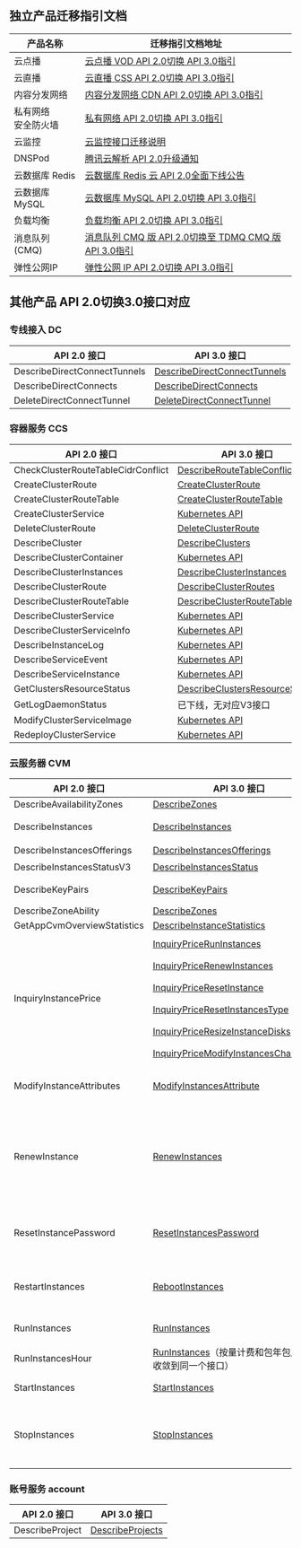 ## 独立产品迁移指引文档

<table>
<thead>
  <tr>
    <th>产品名称</th>
    <th>迁移指引文档地址</th>
  </tr>
</thead>
<tbody>
  <tr>
    <td>云点播</td>
    <td><a href="https://cloud.tencent.com/document/product/266/80469">云点播 VOD API 2.0切换 API 3.0指引</a></td>
  </tr>
  <tr>
    <td>云直播</td>
    <td><a href="https://cloud.tencent.com/document/product/267/82004#list">云直播 CSS API 2.0切换 API 3.0指引</a></td>
  </tr>
  <tr>
    <td>内容分发网络</td>
    <td><a href="https://cloud.tencent.com/document/api/228/80982">内容分发网络 CDN API 2.0切换 API 3.0指引</a></td>
  </tr>
  <tr>
    <td>私有网络<br>安全防火墙</td>
    <td><a href="https://cloud.tencent.com/document/product/215/81827">私有网络 API 2.0切换 API 3.0指引</a></td>
  </tr>
  <tr>
    <td>云监控</td>
    <td><a href="https://cloud.tencent.com/document/product/248/81039">云监控接口迁移说明</a></td>
  </tr>
  <tr>
    <td>DNSPod</td>
    <td><a href="https://docs.dnspod.cn/notices/api-2-upgrade/">腾讯云解析 API 2.0升级通知</a></td>
  </tr>
  <tr>
    <td>云数据库 Redis</td>
    <td><a href="https://cloud.tencent.com/document/product/239/83200">云数据库 Redis 云 API 2.0全面下线公告</a></td>
  </tr>
  <tr>
    <td>云数据库 MySQL</td>
    <td><a href="https://cloud.tencent.com/document/product/236/82663">云数据库 MySQL API 2.0切换 API 3.0指引</a></td>
  </tr>
  <tr>
    <td>负载均衡</td>
    <td><a href="https://cloud.tencent.com/document/product/214/82364">负载均衡 API 2.0切换 API 3.0指引</a></td>
  </tr>
  <tr>
    <td>消息队列(CMQ)</td>
    <td><a href="https://cloud.tencent.com/document/product/1496/83970">消息队列 CMQ 版 API 2.0切换至 TDMQ CMQ 版 API 3.0指引</a></td>
  </tr>
  <tr>
    <td>弹性公网IP</td>
    <td><a href="https://cloud.tencent.com/document/product/1199/83744?from_wecom=1">弹性公网 IP API 2.0切换 API 3.0指引</a></td>
  </tr>
</tbody>
</table>



## 其他产品 API 2.0切换3.0接口对应
### 专线接入 DC
| API 2.0 接口                 | API 3.0 接口                 |
|------------------------------|------------------------------|
| DescribeDirectConnectTunnels | [DescribeDirectConnectTunnels](https://cloud.tencent.com/document/product/216/19819) |
| DescribeDirectConnects       | [DescribeDirectConnects](https://cloud.tencent.com/document/product/216/34826)       |
| DeleteDirectConnectTunnel    | [DeleteDirectConnectTunnel](https://cloud.tencent.com/document/product/216/19820)    |

### 容器服务 CCS
<table>
<thead>
  <tr>
    <th>API 2.0 接口</th>
    <th>API 3.0 接口</th>
  </tr>
</thead>
<tbody>
  <tr>
    <td>CheckClusterRouteTableCidrConflict</td>
    <td><a href="https://cloud.tencent.com/document/api/457/37180">DescribeRouteTableConflicts</a></td>
  </tr>
  <tr>
    <td>CreateClusterRoute</td>
    <td><a href="https://cloud.tencent.com/document/api/457/37186">CreateClusterRoute</a></td>
  </tr>
  <tr>
    <td>CreateClusterRouteTable</td>
    <td><a href="https://cloud.tencent.com/document/api/457/37185">CreateClusterRouteTable</a></td>
  </tr>
  <tr>
    <td>CreateClusterService</td>
    <td><a href="https://cloud.tencent.com/document/product/457/46276">Kubernetes API</a></td>
  </tr>
  <tr>
    <td>DeleteClusterRoute</td>
    <td><a href="https://cloud.tencent.com/document/api/457/37184">DeleteClusterRoute</a></td>
  </tr>
  <tr>
    <td>DescribeCluster</td>
    <td><a href="https://cloud.tencent.com/document/api/457/31862">DescribeClusters</a></td>
  </tr>
  <tr>
    <td>DescribeClusterContainer</td>
    <td><a href="https://cloud.tencent.com/document/product/457/46276">Kubernetes API</a></td>
  </tr>
  <tr>
    <td>DescribeClusterInstances</td>
    <td><a href="https://cloud.tencent.com/document/api/457/31863">DescribeClusterInstances</a></td>
  </tr>
  <tr>
    <td>DescribeClusterRoute</td>
    <td><a href="https://cloud.tencent.com/document/api/457/37181">DescribeClusterRoutes</a></td>
  </tr>
  <tr>
    <td>DescribeClusterRouteTable</td>
    <td><a href="https://cloud.tencent.com/document/api/457/37182">DescribeClusterRouteTables</a></td>
  </tr>
  <tr>
    <td>DescribeClusterService</td>
    <td><a href="https://cloud.tencent.com/document/product/457/46276">Kubernetes API</a></td>
  </tr>
  <tr>
    <td>DescribeClusterServiceInfo</td>
    <td><a href="https://cloud.tencent.com/document/product/457/46276">Kubernetes API</a></td>
  </tr>
  <tr>
    <td>DescribeInstanceLog</td>
    <td><a href="https://cloud.tencent.com/document/product/457/46276">Kubernetes API</a></td>
  </tr>
  <tr>
    <td>DescribeServiceEvent</td>
    <td><a href="https://cloud.tencent.com/document/product/457/46276">Kubernetes API</a></td>
  </tr>
  <tr>
    <td>DescribeServiceInstance</td>
    <td><a href="https://cloud.tencent.com/document/product/457/46276">Kubernetes API</a></td>
  </tr>
  <tr>
    <td>GetClustersResourceStatus</td>
    <td><a href="https://tcloud4api.woa.com/document/product/457/86325?!preview&!document=1">DescribeClustersResourceStatus</a></td>
  </tr>
  <tr>
    <td>GetLogDaemonStatus</td>
    <td>已下线，无对应V3接口</td>
  </tr>
  <tr>
    <td>ModifyClusterServiceImage</td>
    <td><a href="https://cloud.tencent.com/document/product/457/46276">Kubernetes API</a></td>
  </tr>
  <tr>
    <td>RedeployClusterService</td>
    <td><a href="https://cloud.tencent.com/document/product/457/46276">Kubernetes API</a></td>
  </tr>
</tbody>
</table>


### 云服务器 CVM
<table>
<thead>
  <tr>
    <th>API 2.0 接口</th>
    <th>API 3.0 接口</th>
    <th>说明</th>
  </tr>
</thead>
<tbody>
  <tr>
    <td>DescribeAvailabilityZones</td>
    <td><a href="https://cloud.tencent.com/document/product/213/15707">DescribeZones</a></td>
    <td>-</td>
  </tr>
  <tr>
    <td>DescribeInstances</td>
    <td><a href="https://cloud.tencent.com/document/product/213/15728">DescribeInstances</a></td>
    <td>1. uuid 转化为 InstanceIds<br>2. 其他过滤条件放到 Filters 中维护</td>
  </tr>
  <tr>
    <td>DescribeInstancesOfferings</td>
    <td><a href="https://tcloud4api.woa.com/document/product/213/70236?!preview&!document=1">DescribeInstancesOfferings</a></td>
    <td>直接替代</td>
  </tr>
  <tr>
    <td>DescribeInstancesStatusV3</td>
    <td><a href="https://cloud.tencent.com/document/product/213/15738">DescribeInstancesStatus</a></td>
    <td>直接替代</td>
  </tr>
  <tr>
    <td>DescribeKeyPairs</td>
    <td><a href="https://cloud.tencent.com/document/product/213/15699">DescribeKeyPairs</a></td>
    <td>keyIds -&gt; KeyIds<br>不再支持 keyName 过滤</td>
  </tr>
  <tr>
    <td>DescribeZoneAbility</td>
    <td><a href="https://cloud.tencent.com/document/product/213/15707">DescribeZones</a></td>
    <td>-</td>
  </tr>
  <tr>
    <td>GetAppCvmOverviewStatistics</td>
    <td><a href="https://tcloud4api.woa.com/document/product/213/61204?!preview&!document=1">DescribeInstanceStatistics</a></td>
    <td>-</td>
  </tr>
  <tr>
    <td rowspan="6">InquiryInstancePrice</td>
    <td><a href="https://cloud.tencent.com/document/api/213/15726">InquiryPriceRunInstances</a></td>
    <td rowspan="6">不同询价场景使用不同的新接口替代<br>创建 -&gt; InquiryPriceRunInstances<br>续费 -&gt; InquiryPriceRenewInstances<br>重装 -&gt; InquiryPriceResetInstance<br>配置系统升级 -&gt; InquiryPriceResetInstancesType<br>扩容实例磁盘 -&gt; InquiryPriceResizeInstanceDisks<br>调整实例计费模式 -&gt; InquiryPriceModifyInstancesChargeType</td>
  </tr>
  <tr>
    <td><a href="https://cloud.tencent.com/document/api/213/15725">InquiryPriceRenewInstances</a></td>
  </tr>
  <tr>
    <td><a href="https://cloud.tencent.com/document/api/213/15747">InquiryPriceResetInstance</a></td>
  </tr>
  <tr>
    <td><a href="https://cloud.tencent.com/document/api/213/15733">InquiryPriceResetInstancesType</a></td>
  </tr>
  <tr>
    <td><a href="https://cloud.tencent.com/document/api/213/15751">InquiryPriceResizeInstanceDisks</a></td>
  </tr>
  <tr>
    <td><a href="https://cloud.tencent.com/document/api/213/17965">InquiryPriceModifyInstancesChargeType</a></td>
  </tr>
  <tr>
    <td>ModifyInstanceAttributes</td>
    <td><a href="https://cloud.tencent.com/document/api/213/15739">ModifyInstancesAttribute</a></td>
    <td>1. ipList, uuidList 新接口不再支持，需要转化为 InstanceIds<br>2. alias 在新接口中是 InstanceName</td>
  </tr>
  <tr>
    <td>RenewInstance</td>
    <td><a href="https://cloud.tencent.com/document/api/213/15740">RenewInstances</a></td>
    <td>goodsDetail 中的信息需要提取到外层<br>1. uuid 转化为 InstanceIds<br>2. 新接口使用 InstanceChargePrepaid 传入预付费的相关信息，包括 Period（代替 timeSpan)，TimeUnit（支持按天/月两种模式）<br>3. purchaseSource 不再需要传入</td>
  </tr>
  <tr>
    <td>ResetInstancePassword</td>
    <td><a href="https://cloud.tencent.com/document/api/213/15736">ResetInstancesPassword</a></td>
    <td>1. uuidList 新接口不再支持，需要转化为 InstanceIds<br>2. password 转化为 Password<br>3. hardPowerOffFlag 转化为 ForceStop</td>
  </tr>
  <tr>
    <td>RestartInstances</td>
    <td><a href="https://cloud.tencent.com/document/api/213/15742">RebootInstances</a></td>
    <td>1. uuidList 新接口不再支持，需要转化为 InstanceIds<br>2. softPowerOffFlag/hardPowerOffFlag 转化为 ForceReboot</td>
  </tr>
  <tr>
    <td>RunInstances</td>
    <td><a href="https://cloud.tencent.com/document/api/213/15730">RunInstances</a></td>
    <td>goodsDetail 中的信息需要提取到外层，字段较多不一一列举</td>
  </tr>
  <tr>
    <td>RunInstancesHour</td>
    <td><a href="https://cloud.tencent.com/document/api/213/15730">RunInstances</a>（按量计费和包年包月在 v3 收敛到同一个接口）</td>
    <td>goodsDetail 中的信息需要提取到外层，字段较多不一一列举</td>
  </tr>
  <tr>
    <td>StartInstances</td>
    <td><a href="https://cloud.tencent.com/document/api/213/15735">StartInstances</a></td>
    <td>uuidList 新接口不再支持，需要转化为 InstanceIds</td>
  </tr>
  <tr>
    <td>StopInstances</td>
    <td><a href="https://cloud.tencent.com/document/api/213/15743">StopInstances</a></td>
    <td>1. uuidList 新接口不再支持，需要转化为 InstanceIds<br>2. softPowerOffFlag/hardPowerOffFlag 转化为 ForceStop<br>3. actionType 转化为 StopType</td>
  </tr>
</tbody>
</table>

### 账号服务 account
| API 2.0 接口    | API 3.0 接口     |
|-----------------|------------------|
| DescribeProject | [DescribeProjects](https://cloud.tencent.com/document/product/651/78725) |
